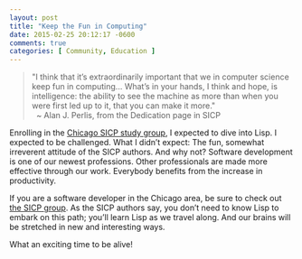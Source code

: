 ```yaml
---
layout: post
title: "Keep the Fun in Computing"
date: 2015-02-25 20:12:17 -0600
comments: true
categories: [ Community, Education ]
---
```

>"I think that it’s extraordinarily important that we in computer science keep fun in computing... What’s in your hands, I think and hope, is intelligence: the ability to see the machine as more than when you were first led up to it, that you can make it more."
><br/>&nbsp;
>~ Alan J. Perlis,
>from the Dedication page in SICP

Enrolling in the [Chicago SICP study group](http://www.eventbrite.com/e/sicp-chicago-w-dave-astels-tickets-15525870296), I expected to dive into Lisp. I expected to be challenged. What I didn’t expect: The fun, somewhat irreverent attitude of the SICP authors. And why not? Software development is one of our newest professions. Other professionals are made more effective through our work. Everybody benefits from the increase in productivity. 
<!--more-->
If you are a software developer in the Chicago area, be sure to check out [the SICP group](http://www.eventbrite.com/e/sicp-chicago-w-dave-astels-tickets-15525870296). As the SICP authors say, you don’t need to know Lisp to embark on this path; you’ll learn Lisp as we travel along. And our brains will be stretched in new and interesting ways.

What an exciting time to be alive!
